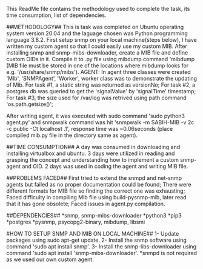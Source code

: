 This ReadMe file contains the methodology used to complete the task, its time consumption, list of dependencies.

##METHODOLOGY##
This is task was completed on Ubuntu operating system version 20.04 and the laguage chosen was Python programming language 3.8.2. First setup snmp on your local machine(steps below), I have written my custom agent so that I could easily use my custom MIB. After installing snmp and snmp-mibs-downloader, create a MIB file and define custom OIDs in it. Compile it to .py file using mibdump command 'mibdump <filename> (MIB file must be stored in one of the locations where mibdump looks for e.g. '/usr/share/snmp/mibs').
AGENT: In agent three classes were created 'MIb', 'SNMPAgent', 'Worker', worker class was to demonstrate the updating of Mib.
For task #1, a static string was returned as versionNo;
For task #2, a postgres db was queried to get the 'signalValue' by 'signalTime' timestamp;
For task #3, the size used for /var/log was retrived using path command 'os.path.getsize(<path>)';

After writing agent, it was executed with sudo command 'sudo python3 agent.py' and snmpwalk command was hit 'snmpwalk -m SABIH-MIB -v 2c -c public -Ct localhost .1', response time was ~0.06seconds (place complied mib.py file in the directory same as agent).

##TIME CONSUMPTION##
A day was consumed in downloading and installing virtualbox and ubuntu.
3 days were utilized in reading and grasping the concept and understanding how to implement a custom snmp-agent and OID.
2 days was used in coding the agent and writing MIB file.

##PROBLEMS FACED##
First tried to extend the snmpd and net-snmp agents but failed as no proper documentation could be found;
There were different formats for MIB file so finding the correct one was exhausting;
Faced difficulty in compiling Mib file using build-pysnmp-mib, later read that it has gone obsolete;
Faced issues in agent.py compilation.

##DEPENDENCIES##
*snmp, snmp-mibs-downloader
*python3
*pip3
*postgres
*pysnmp, psycopg2-binary, mibdump, libsmi

#HOW TO SETUP SNMP AND MIB ON LOCAL MACHINE##
1- Update packages using sudo apt-get update.
2- Install the snmp software using command 'sudo apt install snmp'.
3- Install the snmp-libs-downloader using command 'sudo apt install 'snmp-mibs-downloader'.
*snmpd is not required as we used our own custom agent.
